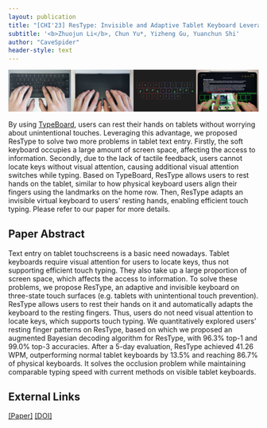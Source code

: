 ```yaml
---
layout: publication
title: "[CHI'23] ResType: Invisible and Adaptive Tablet Keyboard Leveraging Resting Fingers"
subtitle: '<b>Zhuojun Li</b>, Chun Yu*, Yizheng Gu, Yuanchun Shi'
author: "CaveSpider"
header-style: text
---
```


![Teaser](/img/2023-04-23/restype_teaser.jpg)

By using [TypeBoard](https://doi.org/10.1145/3472749.3474770), users can rest their hands on tablets without worrying about unintentional touches.
Leveraging this advantage, we proposed ResType to solve two more problems in tablet text entry.
Firstly, the soft keyboard occupies a large amount of screen space, affecting the access to information.
Secondly, due to the lack of tactile feedback, users cannot locate keys without visual attention,
causing additional visual attention switches while typing.
Based on TypeBoard, ResType allows users to rest hands on the tablet,
similar to how physical keyboard users align their fingers using the landmarks on the home row.
Then, ResType adapts an invisible virtual keyboard to users' resting hands, enabling efficient touch typing.
Please refer to our paper for more details.

## Paper Abstract

Text entry on tablet touchscreens is a basic need nowadays.
Tablet keyboards require visual attention for users to locate keys, thus not supporting efficient touch typing.
They also take up a large proportion of screen space, which affects the access to information.
To solve these problems, we propose ResType, an adaptive and invisible keyboard on three-state touch surfaces
(e.g. tablets with unintentional touch prevention).
ResType allows users to rest their hands on it and automatically adapts the keyboard to the resting fingers.
Thus, users do not need visual attention to locate keys, which supports touch typing.
We quantitatively explored users’ resting finger patterns on ResType,
based on which we proposed an augmented Bayesian decoding algorithm for ResType, with 96.3% top-1 and 99.0% top-3 accuracies.
After a 5-day evaluation, ResType achieved 41.26 WPM, outperforming normal tablet keyboards by 13.5% and reaching 86.7% of physical keyboards.
It solves the occlusion problem while maintaining comparable typing speed with current methods on visible tablet keyboards.

## External Links
[[Paper]](/paper/ResType.pdf)
[[DOI]](https://doi.org/10.1145/3544548.3581055)
